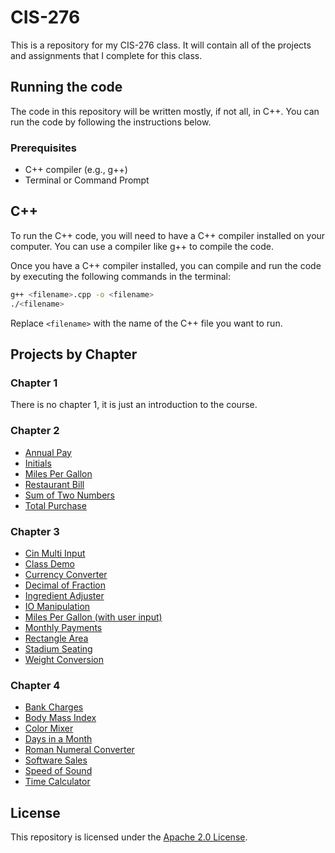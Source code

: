 # CIS-276

This is a repository for my CIS-276 class. It will contain all of the projects and assignments that I complete for this class.

## Running the code

The code in this repository will be written mostly, if not all, in C++. You can run the code by following the instructions below.

### Prerequisites

- C++ compiler (e.g., g++)
- Terminal or Command Prompt

## C++

To run the C++ code, you will need to have a C++ compiler installed on your computer. You can use a compiler like g++ to compile the code.

Once you have a C++ compiler installed, you can compile and run the code by executing the following commands in the terminal:

```bash
g++ <filename>.cpp -o <filename>
./<filename>
```

Replace `<filename>` with the name of the C++ file you want to run.

## Projects by Chapter

### Chapter 1

There is no chapter 1, it is just an introduction to the course.

### Chapter 2

- [Annual Pay](chapter-2/Annual%20Pay/main.cpp)
- [Initials](chapter-2/Initials/main.cpp)
- [Miles Per Gallon](chapter-2/Miles%20Per%20Gallon/main.cpp)
- [Restaurant Bill](chapter-2/Restaurant%20Bill/main.cpp)
- [Sum of Two Numbers](chapter-2/Sum%20of%20Two%20Numbers/main.cpp)
- [Total Purchase](chapter-2/Total%20Purchase/main.cpp)

### Chapter 3

- [Cin Multi Input](chapter-3/Cin%20Multi%20Input/main.cpp)
- [Class Demo](chapter-3/Class%20Demo/main.cpp)
- [Currency Converter](chapter-3/Currency%20Converter/main.cpp)
- [Decimal of Fraction](chapter-3/Decimal%20of%20Fraction/main.cpp)
- [Ingredient Adjuster](chapter-3/Ingredient%20Adjuster/main.cpp)
- [IO Manipulation](chapter-3/IO%20Manipulation/main.cpp)
- [Miles Per Gallon (with user input)](chapter-3/Miles%20Per%20Gallon/main.cpp)
- [Monthly Payments](chapter-3/Monthly%20Payments/main.cpp)
- [Rectangle Area](chapter-3/Rectangle%20Area/main.cpp)
- [Stadium Seating](chapter-3/Stadium%20Seating/main.cpp)
- [Weight Conversion](chapter-3/Weight%20Conversion/main.cpp)

### Chapter 4

- [Bank Charges](chapter-4/Bank%20Charges/main.cpp)
- [Body Mass Index](chapter-4/Body%20Mass%20Index/main.cpp)
- [Color Mixer](chapter-4/Color%20Mixer/main.cpp)
- [Days in a Month](chapter-4/Days%20in%20a%20Month/main.cpp)
- [Roman Numeral Converter](chapter-4/Roman%20Numeral%20Converter/main.cpp)
- [Software Sales](chapter-4/Software%20Sales/main.cpp)
- [Speed of Sound](chapter-4/Speed%20of%20Sound/main.cpp)
- [Time Calculator](chapter-4/Time%20Calculator/main.cpp)

## License

This repository is licensed under the [Apache 2.0 License](LICENSE).
